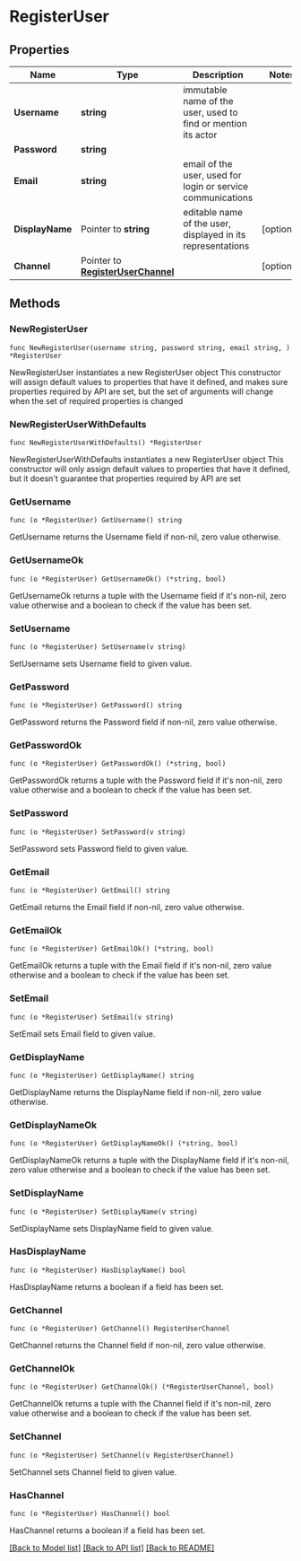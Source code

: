 # RegisterUser

## Properties

Name | Type | Description | Notes
------------ | ------------- | ------------- | -------------
**Username** | **string** | immutable name of the user, used to find or mention its actor | 
**Password** | **string** |  | 
**Email** | **string** | email of the user, used for login or service communications | 
**DisplayName** | Pointer to **string** | editable name of the user, displayed in its representations | [optional] 
**Channel** | Pointer to [**RegisterUserChannel**](RegisterUserChannel.md) |  | [optional] 

## Methods

### NewRegisterUser

`func NewRegisterUser(username string, password string, email string, ) *RegisterUser`

NewRegisterUser instantiates a new RegisterUser object
This constructor will assign default values to properties that have it defined,
and makes sure properties required by API are set, but the set of arguments
will change when the set of required properties is changed

### NewRegisterUserWithDefaults

`func NewRegisterUserWithDefaults() *RegisterUser`

NewRegisterUserWithDefaults instantiates a new RegisterUser object
This constructor will only assign default values to properties that have it defined,
but it doesn't guarantee that properties required by API are set

### GetUsername

`func (o *RegisterUser) GetUsername() string`

GetUsername returns the Username field if non-nil, zero value otherwise.

### GetUsernameOk

`func (o *RegisterUser) GetUsernameOk() (*string, bool)`

GetUsernameOk returns a tuple with the Username field if it's non-nil, zero value otherwise
and a boolean to check if the value has been set.

### SetUsername

`func (o *RegisterUser) SetUsername(v string)`

SetUsername sets Username field to given value.


### GetPassword

`func (o *RegisterUser) GetPassword() string`

GetPassword returns the Password field if non-nil, zero value otherwise.

### GetPasswordOk

`func (o *RegisterUser) GetPasswordOk() (*string, bool)`

GetPasswordOk returns a tuple with the Password field if it's non-nil, zero value otherwise
and a boolean to check if the value has been set.

### SetPassword

`func (o *RegisterUser) SetPassword(v string)`

SetPassword sets Password field to given value.


### GetEmail

`func (o *RegisterUser) GetEmail() string`

GetEmail returns the Email field if non-nil, zero value otherwise.

### GetEmailOk

`func (o *RegisterUser) GetEmailOk() (*string, bool)`

GetEmailOk returns a tuple with the Email field if it's non-nil, zero value otherwise
and a boolean to check if the value has been set.

### SetEmail

`func (o *RegisterUser) SetEmail(v string)`

SetEmail sets Email field to given value.


### GetDisplayName

`func (o *RegisterUser) GetDisplayName() string`

GetDisplayName returns the DisplayName field if non-nil, zero value otherwise.

### GetDisplayNameOk

`func (o *RegisterUser) GetDisplayNameOk() (*string, bool)`

GetDisplayNameOk returns a tuple with the DisplayName field if it's non-nil, zero value otherwise
and a boolean to check if the value has been set.

### SetDisplayName

`func (o *RegisterUser) SetDisplayName(v string)`

SetDisplayName sets DisplayName field to given value.

### HasDisplayName

`func (o *RegisterUser) HasDisplayName() bool`

HasDisplayName returns a boolean if a field has been set.

### GetChannel

`func (o *RegisterUser) GetChannel() RegisterUserChannel`

GetChannel returns the Channel field if non-nil, zero value otherwise.

### GetChannelOk

`func (o *RegisterUser) GetChannelOk() (*RegisterUserChannel, bool)`

GetChannelOk returns a tuple with the Channel field if it's non-nil, zero value otherwise
and a boolean to check if the value has been set.

### SetChannel

`func (o *RegisterUser) SetChannel(v RegisterUserChannel)`

SetChannel sets Channel field to given value.

### HasChannel

`func (o *RegisterUser) HasChannel() bool`

HasChannel returns a boolean if a field has been set.


[[Back to Model list]](../README.md#documentation-for-models) [[Back to API list]](../README.md#documentation-for-api-endpoints) [[Back to README]](../README.md)


